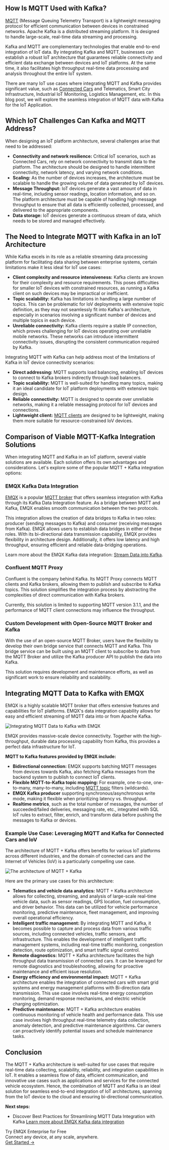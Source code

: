 ## How Is MQTT Used with Kafka?

[MQTT](https://www.emqx.com/en/blog/the-easiest-guide-to-getting-started-with-mqtt) (Message Queuing Telemetry Transport) is a lightweight messaging protocol for efficient communication between devices in constrained networks. Apache Kafka is a distributed streaming platform. It is designed to handle large-scale, real-time data streaming and processing.

Kafka and MQTT are complementary technologies that enable end-to-end integration of IoT data. By integrating Kafka and MQTT, businesses can establish a robust IoT architecture that guarantees reliable connectivity and efficient data exchange between devices and IoT platforms. At the same time, it also facilitates high throughput real-time data processing and analysis throughout the entire IoT system.

There are many IoT use cases where integrating MQTT and Kafka provides significant value, such as [Connected Cars](https://www.emqx.com/en/blog/connected-cars-and-automotive-connectivity-all-you-need-to-know) and Telematics, Smart City Infrastructure, Industrial IoT Monitoring, Logistics Management, etc. In this blog post, we will explore the seamless integration of MQTT data with Kafka for the IoT Application.

## Which IoT Challenges Can Kafka and MQTT Address?

When designing an IoT platform architecture, several challenges arise that need to be addressed:

- **Connectivity and network resilience:** Critical IoT scenarios, such as Connected Cars, rely on network connectivity to transmit data to the platform. The architecture should be designed to handle intermittent connectivity, network latency, and varying network conditions.
- **Scaling:** As the number of devices increases, the architecture must be scalable to handle the growing volume of data generated by IoT devices.
- **Message Throughput:** IoT devices generate a vast amount of data in real-time, including sensor readings, location information, and so on. The platform architecture must be capable of handling high message throughput to ensure that all data is efficiently collected, processed, and delivered to the appropriate components.
- **Data storage:** IoT devices generate a continuous stream of data, which needs to be stored and managed effectively.

## The Need to Integrate MQTT with Kafka in an IoT Architecture

While Kafka excels in its role as a reliable streaming data processing platform for facilitating data sharing between enterprise systems, certain limitations make it less ideal for IoT use cases:

- **Client complexity and resource intensiveness:** Kafka clients are known for their complexity and resource requirements. This poses difficulties for smaller IoT devices with constrained resources, as running a Kafka client on such devices may be impractical or inefficient.
- **Topic scalability:** Kafka has limitations in handling a large number of topics. This can be problematic for IoV deployments with extensive topic definition, as they may not seamlessly fit into Kafka's architecture, especially in scenarios involving a significant number of devices and multiple topics in each device.
- **Unreliable connectivity:** Kafka clients require a stable IP connection, which proves challenging for IoT devices operating over unreliable mobile networks. These networks can introduce intermittent connectivity issues, disrupting the consistent communication required by Kafka.

Integrating MQTT with Kafka can help address most of the limitations of Kafka in IoT device connectivity scenarios:

- **Direct addressing:** MQTT supports load balancing, enabling IoT devices to connect to Kafka brokers indirectly through load balancers.
- **Topic scalability:** MQTT is well-suited for handling many topics, making it an ideal candidate for IoT platform deployments with extensive topic design.
- **Reliable connectivity:** MQTT is designed to operate over unreliable networks, making it a reliable messaging protocol for IoT devices and connections.
- **Lightweight client:** [MQTT clients](https://www.emqx.com/en/blog/mqtt-client-tools) are designed to be lightweight, making them more suitable for resource-constrained IoV devices.

## Comparison of Viable MQTT-Kafka Integration Solutions

When integrating MQTT and Kafka in an IoT platform, several viable solutions are available. Each solution offers its own advantages and considerations. Let's explore some of the popular MQTT + Kafka integration options:

### EMQX Kafka Data Integration

[EMQX](https://www.emqx.io/) is a popular [MQTT broker](https://www.emqx.com/en/blog/the-ultimate-guide-to-mqtt-broker-comparison) that offers seamless integration with Kafka through its Kafka Data Integration feature. As a bridge between MQTT and Kafka, EMQX enables smooth communication between the two protocols.

This integration allows the creation of data bridges to Kafka in two roles: producer (sending messages to Kafka) and consumer (receiving messages from Kafka). EMQX allows users to establish data bridges in either of these roles. With its bi-directional data transmission capability, EMQX provides flexibility in architecture design. Additionally, it offers low latency and high throughput, ensuring efficient and reliable data-bridging operations.

Learn more about the EMQX Kafka data integration: [Stream Data into Kafka](https://docs.emqx.com/en/enterprise/v4.4/rule/bridge_kafka.html).

### Confluent MQTT Proxy

Confluent is the company behind Kafka. Its MQTT Proxy connects MQTT clients and Kafka brokers, allowing them to publish and subscribe to Kafka topics. This solution simplifies the integration process by abstracting the complexities of direct communication with Kafka brokers.

Currently, this solution is limited to supporting MQTT version 3.1.1, and the performance of MQTT client connections may influence the throughput.

### Custom Development with Open-Source MQTT Broker and Kafka

With the use of an open-source MQTT Broker, users have the flexibility to develop their own bridge service that connects MQTT and Kafka. This bridge service can be built using an MQTT client to subscribe to data from the MQTT Broker and utilize the Kafka producer API to publish the data into Kafka.

This solution requires development and maintenance efforts, as well as significant work to ensure reliability and scalability.

## Integrating MQTT Data to Kafka with EMQX

EMQX is a highly scalable MQTT broker that offers extensive features and capabilities for IoT platforms. EMQX's data integration capability allows for easy and efficient streaming of MQTT data into or from Apache Kafka.

![Integrating MQTT Data to Kafka with EMQX](https://assets.emqx.com/images/5b982a838b7bb7388ace8fe90500282b.png)

EMQX provides massive-scale device connectivity. Together with the high-throughput, durable data processing capability from Kafka, this provides a perfect data infrastructure for IoT.

**MQTT to Kafka features provided by EMQX include:**

- **Bidirectional connection:** EMQX supports batching MQTT messages from devices towards Kafka, also fetching Kafka messages from the backend system to publish to connect IoT clients.
- **Flexible MQTT-to-Kafka topic mapping:** For example, one-to-one, one-to-many, many-to-many, including [MQTT topic](https://www.emqx.com/en/blog/advanced-features-of-mqtt-topics) filters (wildcards).
- **EMQX Kafka producer** supporting synchronous/asynchronous write mode, making it flexible when prioritizing latency vs. throughput.
- **Realtime metrics**, such as the total number of messages, the number of succeeded/failed deliveries, messaging rate, etc., integrated with SQL IoT rules to extract, filter, enrich, and transform data before pushing the messages to Kafka or devices.

### Example Use Case: Leveraging MQTT and Kafka for Connected Cars and IoV

The architecture of MQTT + Kafka offers benefits for various IoT platforms across different industries, and the domain of connected cars and the Internet of Vehicles (IoV) is a particularly compelling use case.

![The architecture of MQTT + Kafka](https://assets.emqx.com/images/2ffab2dcda85974f221d815acd9a5972.png)

Here are the primary use cases for this architecture:

- **Telematics and vehicle data analytics:** MQTT + Kafka architecture allows for collecting, streaming, and analysis of large-scale real-time vehicle data, such as sensor readings, GPS location, fuel consumption, and driver behavior. This data can be utilized for vehicle performance monitoring, predictive maintenance, fleet management, and improving overall operational efficiency.
- **Intelligent traffic management:** By integrating MQTT and Kafka, it becomes possible to capture and process data from various traffic sources, including connected vehicles, traffic sensors, and infrastructure. This enables the development of intelligent traffic management systems, including real-time traffic monitoring, congestion detection, route optimization, and smart traffic signal control.
- **Remote diagnostics:** MQTT + Kafka architecture facilitates the high throughput data transmission of connected cars. It can be leveraged for remote diagnostics and troubleshooting, allowing for proactive maintenance and efficient issue resolution.
- **Energy efficiency and environmental impact:** MQTT + Kafka architecture enables the integration of connected cars with smart grid systems and energy management platforms with Bi-direction data transmission. This use case involves real-time energy consumption monitoring, demand response mechanisms, and electric vehicle charging optimization.
- **Predictive maintenance:** MQTT + Kafka architecture enables continuous monitoring of vehicle health and performance data. This use case involves high throughput real-time telemetry data collection, anomaly detection, and predictive maintenance algorithms. Car owners can proactively identify potential issues and schedule maintenance tasks.

## Conclusion

The MQTT + Kafka architecture is well-suited for use cases that require real-time data collecting, scalability, reliability, and integration capabilities in IoT. It enables a seamless flow of data, efficient communication, and innovative use cases such as applications and services for the connected vehicle ecosystem. Hence, the combination of MQTT and Kafka is an ideal solution for seamless end-to-end integration of IoT architectures, spanning from the IoT device to the cloud and ensuring bi-directional communication.

**Next steps:**

- Discover Best Practices for Streamlining MQTT Data Integration with Kafka [Learn more about EMQX Kafka data integration](https://www.emqx.com/en/use-cases/confluent-kafka)



<section class="promotion">
    <div>
        Try EMQX Enterprise for Free
      <div class="is-size-14 is-text-normal has-text-weight-normal">Connect any device, at any scale, anywhere.</div>
    </div>
    <a href="https://www.emqx.com/en/try?product=enterprise" class="button is-gradient px-5">Get Started →</a>
</section>
